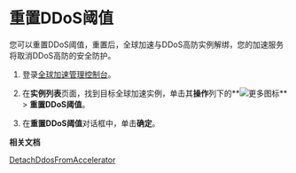 # 重置DDoS阈值

您可以重置DDoS阈值，重置后，全球加速与DDoS高防实例解绑，您的加速服务将取消DDoS高防的安全防护。

1.  登录[全球加速管理控制台](https://ga.console.aliyun.com/list)。

2.  在**实例列表**页面，找到目标全球加速实例，单击其**操作**列下的**![更多图标](https://static-aliyun-doc.oss-cn-hangzhou.aliyuncs.com/assets/img/zh-CN/1089063061/p176188.png)** \> **重置DDoS阈值**。

3.  在**重置DDoS阈值**对话框中，单击**确定**。


**相关文档**  


[DetachDdosFromAccelerator](/cn.zh-CN/API参考/全球加速实例/DetachDdosFromAccelerator.md)

